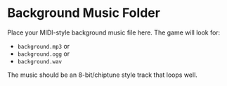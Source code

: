 # Background Music Folder

Place your MIDI-style background music file here. The game will look for:
- `background.mp3` or
- `background.ogg` or  
- `background.wav`

The music should be an 8-bit/chiptune style track that loops well.
